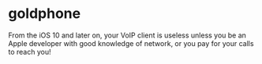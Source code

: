 # goldphone
From the iOS 10 and later on, your VoIP client is useless unless you be an Apple developer with good knowledge of network, or you pay for your calls to reach you!
